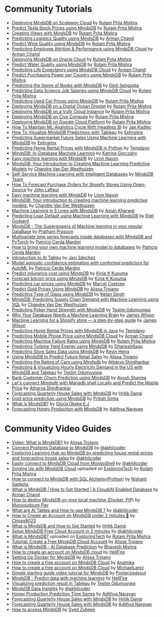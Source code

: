 # Community Tutorials

* [Deploying MindsDB on Scaleway Cloud](https://dev.to/rutamhere/deploying-mindsdb-on-scaleway-cloud-4kc6) by [Rutam Prita Mishra](https://community.ops.io/rutamhere)
* [Predict Tesla Stock Prices using MindsDB](https://dev.to/rutamhere/predict-tesla-stock-prices-using-mindsdb-40k5) by [Rutam Prita Mishra](https://community.ops.io/rutamhere)
* [Creating Views with MindsDB](https://dev.to/rutamhere/creating-views-with-mindsdb-1mnf) by [Rutam Prita Mishra](https://community.ops.io/rutamhere)
* [Predicting Logistics Quality using MindsDB](https://dev.to/armanchand/predicting-logistics-quality-using-mindsdb-2n9d) by [Arman Chand](https://dev.to/armanchand)
* [Predict Wine Quality using MindsDB](https://dev.to/rutamhere/predict-wine-quality-using-mindsdb-1521) by [Rutam Prita Mishra](https://community.ops.io/rutamhere)
* [Predicting Employee Attrition & Performance using MindsDB Cloud](https://dev.to/armanchand/predicting-employee-attrition-performance-using-mindsdb-cloud-3cm6) by [Arman Chand](https://dev.to/armanchand)
* [Deploying MindsDB on Oracle Cloud](https://community.ops.io/rutamhere/deploying-mindsdb-on-oracle-cloud-164d) by [Rutam Prita Mishra](https://community.ops.io/rutamhere)
* [Predict Water Quality using MindsDB](https://dev.to/rutamhere/predict-water-quality-using-mindsdb-4hm4) by [Rutam Prita Mishra](https://community.ops.io/rutamhere)
* [Predicting Life Expectancy using MindsDB Cloud](https://dev.to/armanchand/predicting-life-expectancy-using-mindsdb-cloud-3643) by [Arman Chand](https://dev.to/armanchand)
* [Predict Purchasing Power per Country using MindsDB](https://dev.to/rutamhere/predict-purchasing-power-per-country-using-mindsdb-1oh7) by [Rutam Prita Mishra](https://community.ops.io/rutamhere)
* [Predicting the Genre of Books with MindsDB](https://dev.to/f2010126/mindsdb-tutorial-predicting-the-genre-of-books-2ifh) by [Dipti Sengupta](https://www.linkedin.com/in/dipti-s-894831b2/)
* [Predicting Data Science Job Salaries using MindsDB Cloud](https://community.ops.io/rutamhere/predicting-data-science-job-salaries-using-mindsdb-cloud-1lgn) by [Rutam Prita Mishra](https://community.ops.io/rutamhere)
* [Predicting Used Car Prices using MindsDB](https://tealfeed.com/predicting-used-car-prices-using-mindsdb-idzuc) by [Rutam Prita Mishra](https://community.ops.io/rutamhere)
* [Deploying MindsDB on a Digital Ocean Droplet](https://dev.to/heyrutam/deploying-mindsdb-on-a-digital-ocean-droplet-31ed) by [Rutam Prita Mishra](https://community.ops.io/rutamhere)
* [Deploying MindsDB on a Vultr Cloud Instance](https://community.ops.io/rutamhere/deploying-mindsdb-on-a-vultr-cloud-instance-40bm) by [Rutam Prita Mishra](https://community.ops.io/rutamhere)
* [Deploying MindsDB on Civo Compute](https://community.ops.io/rutamhere/deploying-mindsdb-on-civo-compute-2kgo) by [Rutam Prita Mishra](https://community.ops.io/rutamhere)
* [Deploying MindsDB on Google Cloud Platform](https://community.ops.io/rutamhere/deploying-mindsdb-on-google-cloud-platform-41h9) by [Rutam Prita Mishra](https://community.ops.io/rutamhere)
* [How To Maintain ML-Analytics Cycle With Headless BI](https://medium.com/gooddata-developers/how-to-maintain-ml-analytics-cycle-with-headless-bi-815aceac5027?source=friends_link&sk=45f102ce4a54a6ae8c4dddc900aeebb9) by [Jan Kadlec](https://medium.com/@jkadlec)
* [How To Visualize MindsDB Predictions with Tableau](https://dev.to/ephraimx/how-to-visualize-mindsdb-predictions-with-tableau-2bpd) by [Ephraimx](https://dev.to/ephraimx)
* [Predicting Supermarket Future Sales Using Machine Learning with MindsDB](https://dev.to/ephraimx/predicting-future-sales-using-machine-learning-with-mindsdb-3p70) by [Ephraimx](https://dev.to/ephraimx)
* [Predicting Home Rental Prices with MindsDB in Python](https://curiousprogrammer.hashnode.dev/predicting-home-rental-prices-with-mindsdb-in-python) by [Temidayo](https://hashnode.com/@Temicoder)
* [MindsDB: In-Database Machine Learning](https://morioh.com/p/d37812f13228) by [Katrine Gorczany](https://morioh.com/p/d37812f13228)
* [Easy machine learning with MindsDB](https://medium.com/codesight/easy-machine-learning-with-mindsdb-664e27c974f9) by [Liron Navon](https://codesight.medium.com/)
* [MindsDB: Your Introduction to Creating Machine Learning Predictive Models](https://dev.to/chandrevdw31/mindsdb-your-introduction-to-creating-machine-learning-predictive-models-12d3) by [Chandre Van Der Westhuizen](https://github.com/chandrevdw31)
* [Self-Service Machine Learning with Intelligent Databases](https://medium.com/mindsdb/self-service-machine-learning-with-intelligent-databases-ea628aa85f1e) by [MindsDB Team](https://medium.com/@mindsdbteam)
* [How To Forecast Purchase Orders for Shopify Stores Using Open-Source](https://medium.com/towards-data-science/how-to-forecast-purchase-orders-for-shopify-stores-using-open-source-db82afec12fe) by [John Lafleur](https://medium.com/@jeanlafleur)
* [Easy machine learning with MindsDB](https://medium.com/codesight/easy-machine-learning-with-mindsdb-664e27c974f9) by [Liron Navon](https://medium.com/@codesight)
* [MindsDB: Your introduction to creating machine learning predictive models.](https://dev.to/chandrevdw31/mindsdb-your-introduction-to-creating-machine-learning-predictive-models-12d3) by [Chandre Van Der Westhuizen](https://dev.to/chandrevdw31)
* [Machine Learning in 5 Lines with MindsDB](https://thecleverprogrammer.com/2020/11/07/machine-learning-in-5-lines-with-mindsdb/) by [Aman Kharwal](https://thecleverprogrammer.com/about/)
* [Predicting Loan Default using Machine Learning with MindsDB](https://medium.com/@godsenteliel/predicting-loan-default-using-machine-learning-with-mindsdb-187ae59da5d) by [Eliel Godsent](https://medium.com/@godsenteliel)
* [MindsDB - The Superpowers of Machine learning in your regular DataBase](https://hashnode.prathamprasoon.com/mindsdb-the-superpowers-of-machine-learning-in-your-regular-database) by [Pratham Prasoon](https://hashnode.com/@PrasoonPratham)
* [Multivariate time series forecasts inside databases with MindsDB and PyTorch](https://medium.com/mindsdb/multivariate-time-series-forecasts-inside-databases-with-mindsdb-and-pytorch-13745ada6b7e) by [Patricio Cerda Mardini](https://medium.com/@paxcema)
* [How to bring your own machine learning model to databases](https://medium.com/mindsdb/how-to-bring-your-own-machine-learning-model-to-databases-47a188d6db00) by [Patricio Cerda Mardini](https://medium.com/@paxcema)
* [Introduction to AI Tables](https://medium.com/towards-data-science/introduction-to-ai-tables-a719251e1a58) by [Javi Sánchez](https://medium.com/@javi_sanchez)
* [Model agnostic confidence estimation with conformal predictors for AutoML](https://medium.com/mindsdb/model-agnostic-confidence-estimation-with-conformal-predictors-for-automl-55fce87ef42a) by [Patricio Cerda Mardini](https://medium.com/@paxcema)
* [Predict insurance cost using MindsDB](https://medium.com/@kinkusuma/predict-insurance-cost-using-mindsdb-54b6a331fea8) by [Kinie K Kusuma](https://medium.com/@kinkusuma)
* [Forecast bitcoin price using MindsDB](https://medium.com/@kinkusuma/forecast-bitcoin-price-using-mindsdb-75f9f0500e86) by [Kinie K Kusuma](https://medium.com/@kinkusuma)
* [Predicting car prices using MindsDB](https://medium.com/@pipboyguy/predicting-car-prices-using-mindsdb-c7dd51919b83) by [Marcel Coetzee](https://medium.com/@pipboyguy)
* [Predict Gold Prices Using MindsDB](https://medium.com/@alissatroianonyc/predict-gold-prices-using-mindsdb-9da57d24ddab) by [Alissa Troiano](https://github.com/alissatroiano)
* [Predicting Type of Glass using MindsDB](https://medium.com/@ketansingh918/predicting-the-type-of-glass-using-mindsdb-9bbab203a214) by [Ketan Singh](https://medium.com/@ketansingh918)
* [MindsDB: Predicting Supply Chain Demand with Machine Learning using SQL](https://www.devforce.one/18303637/mindsdb-predicting-supply-chain-demand-with-machine-learning-using-sql#/) by [Chandre Van Der Westhuizen](https://github.com/chandrevdw31)
* [Predicting Poker Hand Strength with MindsDB](https://teslimodus.medium.com/predicting-poker-hand-strength-with-mindsdb-d541c73009a2) by [Teslim Odumuyiwa](https://medium.com/@teslimodus)
* [Why Your Database Needs a Machine Learning Brain](https://medium.com/mindsdb/why-your-database-needs-a-machine-learning-brain-fc580fac47e4) by [James Wilson](https://medium.com/@jameswilsonai)
* [Machine Learning for a Shopify store — a step-by-step guide](https://medium.com/mindsdb/machine-learning-for-a-shopify-store-a-step-by-step-guide-13d192532697) by [James Wilson](https://medium.com/@jameswilsonai)
* [Predicting Home Rental Prices with MindsDB in Java](https://curiousprogrammer.hashnode.dev/machine-learning-with-mindsdb-in-java) by [Temidayo](https://hashnode.com/@Temicoder)
* [Predicting Mobile Phone Price using MindsDB Cloud](https://dev.to/armanchand/predicting-mobile-phone-price-using-mindsdb-cloud-23d5) by [Arman Chand](https://dev.to/armanchand)
* [Predicting Machine Failure Rates using MindsDB](https://community.ops.io/rutamhere/predicting-machine-failure-rates-using-mindsdb-4dkn) by [Rutam Prita Mishra](https://community.ops.io/rutamhere)
* [Predicting Turbine Yield Energy using MindsDB](https://medium.com/@dhaneshvijay10/want-to-do-ml-without-knowing-ml-5f4934942019) by [DhaneshRagu](https://medium.com/@dhaneshvijay10)
* [Predicting Store Sales Data using MindsDB](https://dev.to/kevinheng/predict-store-sales-data-with-mindsdb-using-machine-learning-and-sql-2af8) by [Kevin Heng](https://github.com/HengKevin)
* [Using MindsDB to Predict Future Retail Sales](https://medium.com/@alissatroianonyc/using-mindsdb-to-predict-future-retail-sales-a300f63a086b) by [Alissa Troiano](https://github.com/alissatroiano)
* [Predicting the Rating of Cars using Mindsdb](https://atharva08.hashnode.dev/predicting-the-rating-of-cars-using-mindsdb) by [Atharva Shirdhankar](https://github.com/StarTrooper08)
* [Predicting & Visualizing Hourly Electricity Demand in the US with MindsDB and Tableau](https://teslimodus.medium.com/predicting-visualizing-hourly-electricity-demand-in-the-us-with-mindsdb-and-tableau-126d1c74d860) by [Teslim Odumuyiwa](https://teslimodus.medium.com/)
* [Bank Customer Churn Prediction using MindsDB](https://medium.com/@ayushsharmaa101/thanks-for-reading-dfec90467ddb) by [Ayush Sharma](https://github.com/ayushthe1)
* [Let's connect Mindsdb with Mariadb shell Locally and Predict the Mobile Price](https://atharva08.hashnode.dev/lets-connect-mindsdb-with-mariadb-shell-locally-and-predict-the-mobile-price-range) by [Atharva Shirdhankar](https://github.com/StarTrooper08)
* [Forecasting Quarterly House Sales with MindsDB](https://youtu.be/RPisvY54Tg4) by [Hritik Dangi](https://www.linkedin.com/in/hritikd3/)
* [Gold price prediction using MindsDB](https://dev.to/purgecodee/predicting-gold-price-with-mindsdb-205n) by [Pritish Sinha](https://github.com/Pritish-Sinha) 
* [What is MindsDB?](https://medium.com/@okekeebubechukwu08/what-is-mindsdb-b6862af21492) by [Gloria Okeke E.J](https://medium.com/@okekeebubechukwu08)
* [Forecasting Honey Production with MindsDB](https://dev.to/narayanadithya/using-mindsdb-for-time-series-forecasting-honey-production-in-the-usa-4p05) by [Adithya Narayan](https://github.com/NarayanAdithya)



# Community Video Guides

* [Video: What is MindsDB?](https://www.youtube.com/watch?v=SrDPYqQrzaw) by [Alissa Troiano](https://github.com/alissatroiano)
* [Connect Postgres Database to MindsDB](https://youtu.be/jbH5fsviAgE) by [@akhilcoder](https://twitter.com/akhilcoder)
* [Exploring Learning Hub on MindsDB by predicting house rental prices and forecasting house sales](https://youtu.be/Qmk_v0iginw) by [@akhilcoder](https://twitter.com/akhilcoder)
* [Easily connect to MindsDB Cloud from MongoShell](https://youtube.com/video/ysPRXSgdOVk) by [@akhilcoder](https://twitter.com/akhilcoder)
* [Singing Up with MindsDB Cloud](https://youtu.be/Y5hZ9GwjsQs) uploaded on [ExploringTech](https://www.youtube.com/channel/UCBMdmavh3528_4Yn6WR7p7Q) by [Rutam Prita Mishra](https://community.ops.io/rutamhere)
* [How to connect to MindsDB with SQL Alchemy(Python)](https://www.youtube.com/watch?v=pYR83QTyOQA) by [Nishant Sapkota](https://github.com/thenishantsapkota)
* [What is MindsDB | How to Get Started | A Cloud/AI Enabled Database](https://www.youtube.com/watch?v=XWDVxYVGH9M) by [Arman Chand](https://github.com/ArmanChand)
* [How to deploy MindsDB on your local machine (Docker, PIP)](https://youtu.be/dIbs27Jg1FY) by [Munyoudoum Pav](https://github.com/munyoudoum)
* [What are AI Tables and How to use MindsDB ?](https://youtu.be/Wqy_OcKdg-Y) by [@akhilcoder](https://twitter.com/akhilcoder)
* [How to Create an Account on MindsDB under 2 minutes 👾](https://youtu.be/7T2aTzmSPBg) by [Chirag8023](https://twitter.com/Chirag8023)
* [What is MindsDB and How to Get Started](https://youtu.be/zHReFuFUI34) by [Hritik Dangi](https://www.linkedin.com/in/hritikd3/)
* [Setup MindsDB Free Cloud Account in 2 minutes](https://youtu.be/YuwRKZP51xg) by [@akhilcoder](https://www.youtube.com/@akhilcoder)
* [What is MindsDB?](https://www.youtube.com/watch?v=i2tMs4MX_yw) uploaded on [ExploringTech](https://www.youtube.com/channel/UCBMdmavh3528_4Yn6WR7p7Q) by [Rutam Prita Mishra](https://community.ops.io/rutamhere)
* [Tutorial: Create a Free MindsDB Cloud Account](https://youtu.be/yfM91zgGr3Q) by [Alissa Troiano](https://github.com/alissatroiano)
* [What is MindsDB - AI Database Prediction](https://www.youtube.com/watch?v=8ySq7Y3sfJs) by [Bhavesh Mishra](https://github.com/thefool76)
* [How to create an account on MindsDB cloud](https://youtu.be/qFQ95MoSE94) by [HellFire](https://github.com/Artemis6969)
* [Setting Up Docker for MindsDB](https://www.youtube.com/watch?v=dadY-cUpUm0&feature=youtu.be) by [Alissa Troiano](https://github.com/alissatroiano)
* [How to create a free account on MindsDB Cloud](https://youtu.be/ciBtpqrlbhI) by [Anamika](https://github.com/noviicee)
* [How to create a free account on MindsDB Cloud](https://youtu.be/3bGJP6-s8p4) by [MichaelLantz](https://github.com/MichaelLantz)
* [Simple starting guide video tutorial for MindsDB](https://www.youtube.com/watch?v=z7tRc8JpuRI) by [Posterizedsoul](https://github.com/Posterizedsoul)
* [MindsDB - Predict data with machine learning](https://youtu.be/y2DNgJOplxM) by [HellFire](https://github.com/Artemis6969)
* [Visualizing prediction result in Tableau](https://youtu.be/4aio-8kNbOo) by [Teslim Odumuyiwa](https://github.com/Tes-program)
* [MindsDB Data Insights](https://youtu.be/4oGgocNLi1c) by [@akhilcoder](https://www.youtube.com/@akhilcoder)
* [Honey Production Prediction Time Series](https://youtu.be/WCBLotgskZg) by [Adithya Narayan](https://github.com/NarayanAdithya)
* [Forecasting Quarterly House Sales with MindsDB](https://youtu.be/RPisvY54Tg4) by [Hritik Dangi](https://www.linkedin.com/in/hritikd3/)
* [Forecasting Quarterly House Sales with MindsDB](https://youtu.be/WCBLotgskZg) by [Adithya Narayan](https://github.com/NarayanAdithya)
* [How to access MindsDB](https://www.youtube.com/watch?v=8F5p_Rwmvgk) by [Syed Zubeen](https://github.com/syedzubeen)

